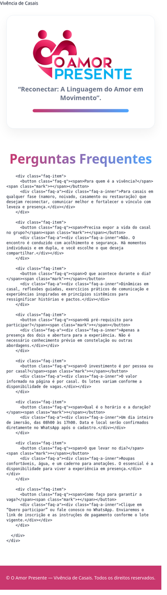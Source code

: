 <html lang="pt-br">
<head>
  <meta charset="utf-8" />
  <meta name="viewport" content="width=device-width, initial-scale=1" />
  <title>Vivência de Casais – O Amor Presente</title>
  <style>
    :root{
      --rose:#C9376E;
      --blue:#4DA6FF;
      --ink:#0F172A;
      --soft:#667085;
      --line:#E9EEF5;
      --bg:#FFFFFF;
    }
    *{box-sizing:border-box}
    html,body{margin:0;padding:0;background:var(--bg);color:var(--ink);
      font-family:ui-sans-serif,system-ui,-apple-system,Segoe UI,Roboto,Ubuntu,"Helvetica Neue",Arial}
    img{max-width:100%;display:block}
    a{text-decoration:none}

    .top-bar{background:var(--rose);color:#fff;text-align:center;padding:14px 10px;font-weight:900;font-size:clamp(20px,4.6vw,30px);letter-spacing:.04em;text-transform:uppercase}
    .hero{padding:28px 20px 10px;background:#fff}
    .wrap{max-width:1100px;margin:0 auto}
    .hero-card{background:#fff;border:1px solid var(--line);border-radius:22px;padding:28px;margin:0 auto;max-width:980px;box-shadow:0 14px 34px rgba(0,0,0,.06);text-align:center}
    .logo{max-height:170px;width:auto;margin:6px auto 10px}
    .lead{color:var(--soft);font-size:20px;text-align:center;max-width:820px;margin:12px auto 0}
    .divider{height:10px;margin:22px auto;max-width:300px;border-radius:999px;background:linear-gradient(90deg,var(--rose),var(--blue))}
    .cta{display:flex;gap:12px;justify-content:center;flex-wrap:wrap;margin:22px 0 0}
    .btn{display:inline-block;padding:14px 20px;border-radius:14px;font-weight:900;box-shadow:0 8px 18px rgba(0,0,0,.08)}
    .primary{background:var(--rose);color:#fff}
    .ghost{background:#fff;border:2px solid var(--blue);color:var(--blue)}

    section{padding:56px 20px;border-bottom:1px solid var(--line)}
    .section-title{font-size:clamp(30px,4.2vw,44px);font-weight:900;margin:0 0 18px;
      background:linear-gradient(90deg,var(--rose),var(--blue));-webkit-background-clip:text;background-clip:text;color:transparent;text-align:center}

    /* FAQ novo estilo */
    .faq{max-width:980px;margin:0 auto}
    .faq-item{margin:14px 0;border-radius:12px;overflow:hidden;box-shadow:0 6px 18px rgba(0,0,0,.08)}
    .faq-q{
      width:100%;text-align:left;background:var(--rose);border:0;
      padding:16px 20px;font-size:18px;font-weight:900;color:#fff;
      cursor:pointer;display:flex;justify-content:space-between;align-items:center
    }
    .faq-q .mark{font-weight:900;color:#fff}
    .faq-a{
      max-height:0;overflow:hidden;transition:max-height .3s ease;
      background:var(--blue);color:#fff
    }
    .faq-a-inner{padding:16px 20px;font-size:16px;line-height:1.5}
    .faq-item.open .faq-a{max-height:400px}
  </style>
</head>
<body>

  <div class="top-bar">Vivência de Casais</div>

  <!-- HERO -->
  <div class="hero"><div class="wrap"><div class="hero-card">
    <img src="logo.png" alt="Logo O Amor Presente" class="logo">
    <p class="lead"><strong>“Reconectar: A Linguagem do Amor em Movimento”.</strong></p>
    <div class="divider"></div>
  </div></div></div>

  <!-- PERGUNTAS FREQUENTES -->
  <section id="faq">
    <div class="wrap">
      <h2 class="section-title">Perguntas Frequentes</h2>
      <div class="faq">

        <div class="faq-item">
          <button class="faq-q"><span>Para quem é a vivência?</span><span class="mark">+</span></button>
          <div class="faq-a"><div class="faq-a-inner">Para casais em qualquer fase (namoro, noivado, casamento ou restauração) que desejam reconectar, comunicar melhor e fortalecer o vínculo com leveza e presença.</div></div>
        </div>

        <div class="faq-item">
          <button class="faq-q"><span>Precisa expor a vida do casal no grupo?</span><span class="mark">+</span></button>
          <div class="faq-a"><div class="faq-a-inner">Não. O encontro é conduzido com acolhimento e segurança. Há momentos individuais e em dupla, e você escolhe o que deseja compartilhar.</div></div>
        </div>

        <div class="faq-item">
          <button class="faq-q"><span>O que acontece durante o dia?</span><span class="mark">+</span></button>
          <div class="faq-a"><div class="faq-a-inner">Dinâmicas em casal, reflexões guiadas, exercícios práticos de comunicação e experiências inspiradas em princípios sistêmicos para ressignificar histórias e pactos.</div></div>
        </div>

        <div class="faq-item">
          <button class="faq-q"><span>Há pré-requisito para participar?</span><span class="mark">+</span></button>
          <div class="faq-a"><div class="faq-a-inner">Apenas a presença dos dois e abertura para a experiência. Não é necessário conhecimento prévio em constelação ou outras abordagens.</div></div>
        </div>

        <div class="faq-item">
          <button class="faq-q"><span>O investimento é por pessoa ou por casal?</span><span class="mark">+</span></button>
          <div class="faq-a"><div class="faq-a-inner">O valor informado na página é por casal. Os lotes variam conforme a disponibilidade de vagas.</div></div>
        </div>

        <div class="faq-item">
          <button class="faq-q"><span>Qual é o horário e a duração?</span><span class="mark">+</span></button>
          <div class="faq-a"><div class="faq-a-inner">Um dia inteiro de imersão, das 08h00 às 17h00. Data e local serão confirmados diretamente no WhatsApp após o cadastro.</div></div>
        </div>

        <div class="faq-item">
          <button class="faq-q"><span>O que levar no dia?</span><span class="mark">+</span></button>
          <div class="faq-a"><div class="faq-a-inner">Roupas confortáveis, água, e um caderno para anotações. O essencial é a disponibilidade para viver a experiência em presença.</div></div>
        </div>

        <div class="faq-item">
          <button class="faq-q"><span>Como faço para garantir a vaga?</span><span class="mark">+</span></button>
          <div class="faq-a"><div class="faq-a-inner">Clique em “Quero participar” ou fale conosco no WhatsApp. Enviaremos o link de inscrição e as instruções de pagamento conforme o lote vigente.</div></div>
        </div>

      </div>
    </div>
  </section>

  <footer style="padding:28px 0;background:var(--rose);color:#fff;text-align:center">
    © O Amor Presente — Vivência de Casais. Todos os direitos reservados.
  </footer>

  <script>
    const items = document.querySelectorAll('.faq-item');
    items.forEach(item=>{
      const btn=item.querySelector('.faq-q');
      const panel=item.querySelector('.faq-a');
      btn.addEventListener('click',()=>{
        items.forEach(i=>{
          if(i!==item) i.classList.remove('open');
        });
        item.classList.toggle('open');
      });
    });
  </script>
</body>
</html>
